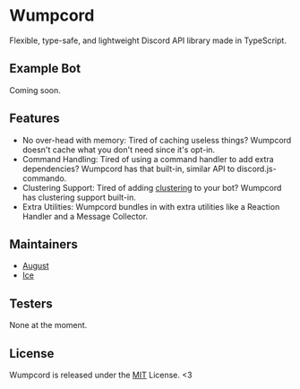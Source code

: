 # Wumpcord
Flexible, type-safe, and lightweight Discord API library made in TypeScript.

## Example Bot
Coming soon.

## Features
- No over-head with memory: Tired of caching useless things? Wumpcord doesn't cache what you don't need since it's opt-in.
- Command Handling: Tired of using a command handler to add extra dependencies? Wumpcord has that built-in, similar API to discord.js-commando.
- Clustering Support: Tired of adding [clustering](https://nodejs.org/api/cluster.html) to your bot? Wumpcord has clustering support built-in.
- Extra Utilities: Wumpcord bundles in with extra utilities like a Reaction Handler and a Message Collector.

## Maintainers
- [August](https://floofy.dev)
- [Ice](https://github.com/IceeMC)

## Testers
None at the moment.

## License
Wumpcord is released under the [MIT](https://github.com/auguwu/Wumpcord/tree/master/LICENSE) License. <3
